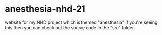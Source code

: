 # anesthesia-nhd-21

website for my NHD project which is themed "anesthesia"
If you're seeing this then you can check out the source code in the "src" folder.
